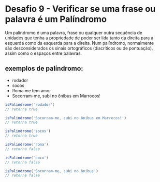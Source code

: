 # Desafio 9 - Verificar se uma frase ou palavra é um Palíndromo

Um palíndromo é uma palavra, frase ou qualquer outra sequência de unidades que tenha a propriedade de poder ser lida tanto da direita para a esquerda como da esquerda para a direita. Num palíndromo, normalmente são desconsiderados os sinais ortográficos (diacríticos ou de pontuação), assim como o espaços entre palavras.

## exemplos de palíndromo:
 - rodador
 - socos
 - Roma me tem amor
 - Socorram-me, subi no ônibus em Marrocos!

```js
isPalindrome('rodador')
// retorna true

isPalindrome('Socorram-me, subi no ônibus em Marrocos!')
// retorna true

isPalindrome('socos')
// retorna true

isPalindrome('roma')
// retorna false

isPalindrome('soco')
// retorna false

isPalindrome('Socorram-me, subi no ônibus')
// retorna false
```